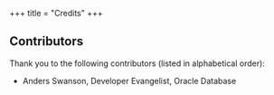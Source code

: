 +++
title = "Credits"
+++

## Contributors

Thank you to the following contributors (listed in alphabetical order):

* Anders Swanson, Developer Evangelist, Oracle Database